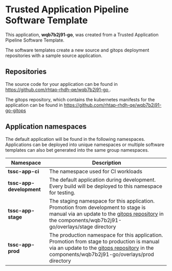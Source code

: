 # Trusted Application Pipeline Software Template

This application, **wqb7b2j91-go**, was created from a Trusted Application Pipeline Software Template.

The software templates create a new source and gitops deployment repositories with a sample source application. 

## Repositories

The source code for your application can be found in [https://github.com/rhtap-rhdh-qe/wqb7b2j91-go ](https://github.com/rhtap-rhdh-qe/wqb7b2j91-go ).
 
The gitops repository, which contains the kubernetes manifests for the application can be found in 
[https://github.com/rhtap-rhdh-qe/wqb7b2j91-go-gitops ](https://github.com/rhtap-rhdh-qe/wqb7b2j91-go-gitops ) 

## Application namespaces 

The default application will be found in the following namespaces. Applications can be deployed into unique namespaces or multiple software templates can also bet generated into the same group namespaces.  

|  Namespace   |  Description   |  
| -------- | -------- |
| **tssc-app-ci** | The namespace used for CI workloads |
| **tssc-app-development** | The default application during development. Every build will be deployed to this namespace for testing. |
| **tssc-app-stage** | The staging namespace for this application. Promotion from development to stage is manual via an update to the [gitops repository](https://github.com/rhtap-rhdh-qe/wqb7b2j91-go-gitops ) in the components/wqb7b2j91-go/overlays/stage directory |
| **tssc-app-prod** | The production namespace for this application. Promotion from stage to production is manual via an update to the [gitops repository](https://github.com/rhtap-rhdh-qe/wqb7b2j91-go-gitops ) in the components/wqb7b2j91-go/overlays/prod directory |